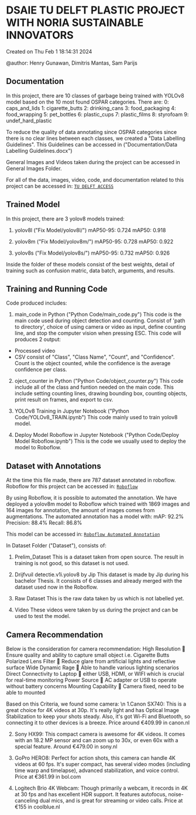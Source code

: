 <H1> DSAIE TU DELFT PLASTIC PROJECT WITH NORIA SUSTAINABLE INNOVATORS </H1>


Created on Thu Feb  1 18:14:31 2024

@author: Henry Gunawan, Dimitris Mantas, Sam Parijs




## Documentation
In this project, there are 10 classes of garbage being trained with YOLOv8 model based on the 10 most found OSPAR categories. There are:
0: caps_and_lids
1: cigarette_butts
2: drinking_cans
3: food_packaging
4: food_wrapping
5: pet_bottles
6: plastic_cups
7: plastic_films
8: styrofoam
9: undef_hard_plastic

To reduce the quality of data annotating since OSPAR categories since there is no clear lines between each classes, we created a "Data Labelling Guidelines".
This Guidelines can be accessed in ("Documentation/Data Labelling Guidelines.docx") 

General Images and Videos taken during the project can be accessed in General Images Folder.

For all of the data, images, video, code, and documentation related to this project can be accessed in:
[`TU DELFT ACCESS`](https://tud365.sharepoint.com/:f:/s/PLASTIC/Eul0m8qcwnRPjb7IiBlr9KoBkV4chwi4yFUYqnuNLxtnDg?e=hcoxF4)







## Trained Model
In this project, there are 3 yolov8 models trained:
1. yolov8l ("Fix Model/yolov8l/") 
mAP50-95: 0.724
mAP50: 0.918

2. yolov8m ("Fix Model/yolov8m/")
mAP50-95: 0.728
mAP50: 0.922

3. yolov8s ("Fix Model/yolov8s/")
mAP50-95: 0.732
mAP50: 0.926

Inside the folder of these models consist of the best weights, detail of training such as confusion matric, data batch, arguments, and results.




## Training and Running Code
Code produced includes:
1. main_code in Python ("Python Code/main_code.py")
This code is the main code used during object detection and counting. Consist of 'path to directory', choice of using camera or video as input, define counting line, and stop the computer vision when pressing ESC.
This code will produces 2 output:
- Processed video
- CSV consist of "Class", "Class Name", "Count", and "Confidence".
Count is the object counted, while the confidence is the average confidence per class.

2. oject_counter in Python ("Python Code/object_counter.py")
This code include all of the class and funtion needed on the main code. This include setting counting 	lines, drawing bounding box, counting objects, print result on frames, and export to csv.

3. YOLOv8 Training in Jupyter Notebook ("Python Code/YOLOv8_TRAIN.ipynb")
This code mainly used to train yolov8 model.

4. Deploy Model Roboflow in Jupyter Notebook ("Python Code/Deploy Model Roboflow.ipynb")
This is the code we usually used to deploy the model to Roboflow.


## Dataset with Annotations
At the time this file made, there are 787 dataset annotated in roboflow.
Roboflow for this project can be accessed in:
[`Roboflow`](https://app.roboflow.com/dsaie-project-plastic/dsaie-project-plastic/)


By using Roboflow, it is possible to automated the annotation. We have deployed a yolov8m model to Roboflow which trained with 1869 images and 164 images for annotation, the amount of images comes from augmentations.
The automated annotation has a model with:
mAP: 92.2%
Precision: 88.4%
Recall: 86.8%

This model can be accessed in:
[`Roboflow Automated Annotation`](https://app.roboflow.com/dsaie-project-plastic/dsaie-project-plastic/9)




In Dataset Folder ("Dataset"), consists of:
1. Prelim_Dataset
This is a dataset taken from open source. The result in training is not good, so this dataset is not used.

2. Drijfvuil detectie.v1i.yolov8 by Jip
This dataset is made by Jip during his bachelor Thesis. It consists of 6 classes and already merged with the dataset used now in the Roboflow.

3. Raw Dataset
This is the raw data taken by us which is not labelled yet.

4. Video
These videos were taken by us during the project and can be used to test the model.






## Camera Recommendation
Below is the consideration for camera recommendation:
High Resolution  Ensure quality and ability to capture small object i.e. Cigarette Butts
Polarized Lens Filter  Reduce glare from artificial lights and reflective surface
Wide Dynamic Rage  Able to handle various lighting scenarios
Direct Connectivity to Laptop  either USB, HDMI, or WIFI which is crucial for real-time monitoring
Power Source  AC adapter or USB to operate without battery concerns
Mounting Capability  Camera fixed, need to be able to mounted




Based on this Criteria, we found some camera: \n
1.Canon SX740: This is a great choice for 4K videos at 30p. It's really light and has Optical Image Stabilization to keep your shots steady. Also, it's got Wi-Fi and Bluetooth, so connecting it to other devices is a breeze. Price around €409.99 in canon.nl

2. Sony HX99: This compact camera is awesome for 4K videos. It comes with an 18.2 MP sensor and can zoom up to 30x, or even 60x with a special feature. Around €479.00 in sony.nl

3. GoPro HERO8: Perfect for action shots, this camera can handle 4K videos at 60 fps. It's super compact, has several video modes (including time warp and timelapse), advanced stabilization, and voice control. Price at €361.99 in bol.com

4. Logitech Brio 4K Webcam: Though primarily a webcam, it records in 4K at 30 fps and has excellent HDR support. It features autofocus, noise-canceling dual mics, and is great for streaming or video calls. Price at €155 in coolblue.nl
